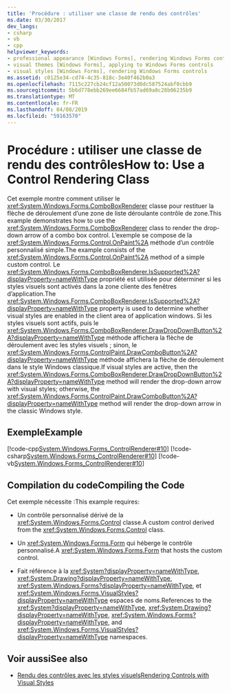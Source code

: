 ```yaml
---
title: 'Procédure : utiliser une classe de rendu des contrôles'
ms.date: 03/30/2017
dev_langs:
- csharp
- vb
- cpp
helpviewer_keywords:
- professional appearance [Windows Forms], rendering Windows Forms controls
- visual themes [Windows Forms], applying to Windows Forms controls
- visual styles [Windows Forms], rendering Windows Forms controls
ms.assetid: c0125e34-cd74-4c35-818c-3e40f462b0a3
ms.openlocfilehash: 7115c227cb24cf12a50073d0dc587524abf0cbb9
ms.sourcegitcommit: 5b6d778ebb269ee6684fb57ad69a8c28b06235b9
ms.translationtype: MT
ms.contentlocale: fr-FR
ms.lasthandoff: 04/08/2019
ms.locfileid: "59163570"
---
```

# <a name="how-to-use-a-control-rendering-class"></a><span data-ttu-id="b3a75-102">Procédure : utiliser une classe de rendu des contrôles</span><span class="sxs-lookup"><span data-stu-id="b3a75-102">How to: Use a Control Rendering Class</span></span>
<span data-ttu-id="b3a75-103">Cet exemple montre comment utiliser le <xref:System.Windows.Forms.ComboBoxRenderer> classe pour restituer la flèche de déroulement d’une zone de liste déroulante contrôle de zone.</span><span class="sxs-lookup"><span data-stu-id="b3a75-103">This example demonstrates how to use the <xref:System.Windows.Forms.ComboBoxRenderer> class to render the drop-down arrow of a combo box control.</span></span> <span data-ttu-id="b3a75-104">L’exemple se compose de la <xref:System.Windows.Forms.Control.OnPaint%2A> méthode d’un contrôle personnalisé simple.</span><span class="sxs-lookup"><span data-stu-id="b3a75-104">The example consists of the <xref:System.Windows.Forms.Control.OnPaint%2A> method of a simple custom control.</span></span> <span data-ttu-id="b3a75-105">Le <xref:System.Windows.Forms.ComboBoxRenderer.IsSupported%2A?displayProperty=nameWithType> propriété est utilisée pour déterminer si les styles visuels sont activés dans la zone cliente des fenêtres d’application.</span><span class="sxs-lookup"><span data-stu-id="b3a75-105">The <xref:System.Windows.Forms.ComboBoxRenderer.IsSupported%2A?displayProperty=nameWithType> property is used to determine whether visual styles are enabled in the client area of application windows.</span></span> <span data-ttu-id="b3a75-106">Si les styles visuels sont actifs, puis le <xref:System.Windows.Forms.ComboBoxRenderer.DrawDropDownButton%2A?displayProperty=nameWithType> méthode affichera la flèche de déroulement avec les styles visuels ; sinon, le <xref:System.Windows.Forms.ControlPaint.DrawComboButton%2A?displayProperty=nameWithType> méthode affichera la flèche de déroulement dans le style Windows classique.</span><span class="sxs-lookup"><span data-stu-id="b3a75-106">If visual styles are active, then the <xref:System.Windows.Forms.ComboBoxRenderer.DrawDropDownButton%2A?displayProperty=nameWithType> method will render the drop-down arrow with visual styles; otherwise, the <xref:System.Windows.Forms.ControlPaint.DrawComboButton%2A?displayProperty=nameWithType> method will render the drop-down arrow in the classic Windows style.</span></span>  
  
## <a name="example"></a><span data-ttu-id="b3a75-107">Exemple</span><span class="sxs-lookup"><span data-stu-id="b3a75-107">Example</span></span>  
 [!code-cpp[System.Windows.Forms_ControlRenderer#10](~/samples/snippets/cpp/VS_Snippets_Winforms/System.Windows.Forms_ControlRenderer/cpp/form1.cpp#10)]
 [!code-csharp[System.Windows.Forms_ControlRenderer#10](~/samples/snippets/csharp/VS_Snippets_Winforms/System.Windows.Forms_ControlRenderer/CS/form1.cs#10)]
 [!code-vb[System.Windows.Forms_ControlRenderer#10](~/samples/snippets/visualbasic/VS_Snippets_Winforms/System.Windows.Forms_ControlRenderer/VB/form1.vb#10)]  
  
## <a name="compiling-the-code"></a><span data-ttu-id="b3a75-108">Compilation du code</span><span class="sxs-lookup"><span data-stu-id="b3a75-108">Compiling the Code</span></span>  
 <span data-ttu-id="b3a75-109">Cet exemple nécessite :</span><span class="sxs-lookup"><span data-stu-id="b3a75-109">This example requires:</span></span>  
  
-   <span data-ttu-id="b3a75-110">Un contrôle personnalisé dérivé de la <xref:System.Windows.Forms.Control> classe.</span><span class="sxs-lookup"><span data-stu-id="b3a75-110">A custom control derived from the <xref:System.Windows.Forms.Control> class.</span></span>  
  
-   <span data-ttu-id="b3a75-111">Un <xref:System.Windows.Forms.Form> qui héberge le contrôle personnalisé.</span><span class="sxs-lookup"><span data-stu-id="b3a75-111">A <xref:System.Windows.Forms.Form> that hosts the custom control.</span></span>  
  
-   <span data-ttu-id="b3a75-112">Fait référence à la <xref:System?displayProperty=nameWithType>, <xref:System.Drawing?displayProperty=nameWithType>, <xref:System.Windows.Forms?displayProperty=nameWithType>, et <xref:System.Windows.Forms.VisualStyles?displayProperty=nameWithType> espaces de noms.</span><span class="sxs-lookup"><span data-stu-id="b3a75-112">References to the <xref:System?displayProperty=nameWithType>, <xref:System.Drawing?displayProperty=nameWithType>, <xref:System.Windows.Forms?displayProperty=nameWithType>, and <xref:System.Windows.Forms.VisualStyles?displayProperty=nameWithType> namespaces.</span></span>  
  
## <a name="see-also"></a><span data-ttu-id="b3a75-113">Voir aussi</span><span class="sxs-lookup"><span data-stu-id="b3a75-113">See also</span></span>

- [<span data-ttu-id="b3a75-114">Rendu des contrôles avec les styles visuels</span><span class="sxs-lookup"><span data-stu-id="b3a75-114">Rendering Controls with Visual Styles</span></span>](rendering-controls-with-visual-styles.md)
